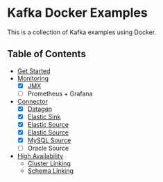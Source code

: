 # Kafka Docker Examples

This is a collection of Kafka examples using Docker.


## Table of Contents  

  - [Get Started](/get-started)
  - [Monitoring](/monitoring)
    - [x] [JMX](/monitoring/jmx)
    - [ ] Prometheus + Grafana
  - [Connector](/connector)
    - [x] [Datagen](/connector/datagen)
    - [x] [Elastic Sink](/connector/elasticsearch-sink)
    - [x] [Elastic Source](/connector/elasticsearch-source)
    - [x] [Elastic Source](/connector/elasticsearch-source)
    - [x] [MySQL Source](/connector/mysql)
    - [ ] Oracle Source
  - [High Availability](/high-availability)
    - [Cluster Linking](/high-availability/cluster-link/)
    - [Schema Linking](/high-availability/schema-link/)
  
